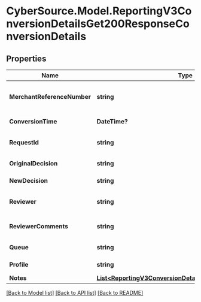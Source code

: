 # CyberSource.Model.ReportingV3ConversionDetailsGet200ResponseConversionDetails
## Properties

Name | Type | Description | Notes
------------ | ------------- | ------------- | -------------
**MerchantReferenceNumber** | **string** | Merchant reference number of a merchant | [optional] 
**ConversionTime** | **DateTime?** | Date of conversion | [optional] 
**RequestId** | **string** | Cybersource Transation request id | [optional] 
**OriginalDecision** | **string** | Original decision | [optional] 
**NewDecision** | **string** | New decision | [optional] 
**Reviewer** | **string** | User name of the reviewer | [optional] 
**ReviewerComments** | **string** | Comments of the reviewer | [optional] 
**Queue** | **string** | Name of the queue | [optional] 
**Profile** | **string** | Name of the profile | [optional] 
**Notes** | [**List&lt;ReportingV3ConversionDetailsGet200ResponseNotes&gt;**](ReportingV3ConversionDetailsGet200ResponseNotes.md) |  | [optional] 

[[Back to Model list]](../README.md#documentation-for-models) [[Back to API list]](../README.md#documentation-for-api-endpoints) [[Back to README]](../README.md)

